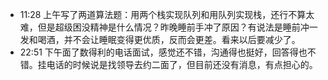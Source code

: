 - 11:28 上午写了两道算法题：用两个栈实现队列和用队列实现栈，还行不算太难，但是超级困没精神是什么情况？昨晚睡前手冲了原因？有说法是睡前冲一发和喝酒，并不会让睡眠变得更优质，反而会更差。看来以后要减少了。
- 22:51 下午面了数得利的电话面试，感觉还不错，沟通得也挺好，回答得也不错。挂电话的时候说是找领导去约二面了，但目前还没有消息，有点担心的。
